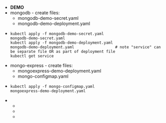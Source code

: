 - **DEMO**
- mongodb - create files:
	- mongodb-demo-secret.yaml
	- mongodb-demo-deployment.yaml
- ```
  kubectl apply -f mongodb-demo-secret.yaml
  mongodb-demo-secret.yaml
  kubectl apply -f mongodb-demo-deployment.yaml
  mongodb-demo-deployment.yaml                  # note "service" can be separate file OR as part of deployment file
  kubectl get service
  ```
- mongo-express - create files:
	- mongoexpress-demo-deployment.yaml
	- mongo-configmap.yaml
- ```
  kubectl apply -f mongo-configmap.yaml
  mongoexpress-demo-deployment.yaml
-
	-
	-
	-